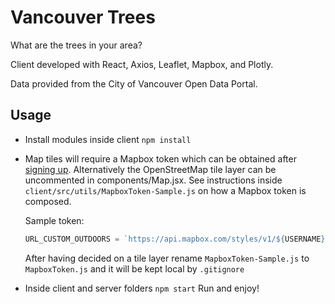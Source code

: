 # Vancouver Trees

What are the trees in your area?

Client developed with React, Axios, Leaflet, Mapbox, and Plotly.

Data provided from the City of Vancouver Open Data Portal.

## Usage

- Install modules inside client `npm install`

- Map tiles will require a Mapbox token which can be obtained after [signing up](https://www.mapbox.com/). Alternatively the OpenStreetMap tile layer can be uncommented in components/Map.jsx. See instructions inside `client/src/utils/MapboxToken-Sample.js` on how a Mapbox token is composed.

  Sample token:

  ```js
  URL_CUSTOM_OUTDOORS = `https://api.mapbox.com/styles/v1/${USERNAME}/${STYLE_OUTDOORS}/tiles/256/{z}/{x}/{y}@2x?access_token=${ACCESS_TOKEN}`;
  ```

  After having decided on a tile layer rename `MapboxToken-Sample.js` to `MapboxToken.js` and it will be kept local by `.gitignore`

- Inside client and server folders `npm start` Run and enjoy!
